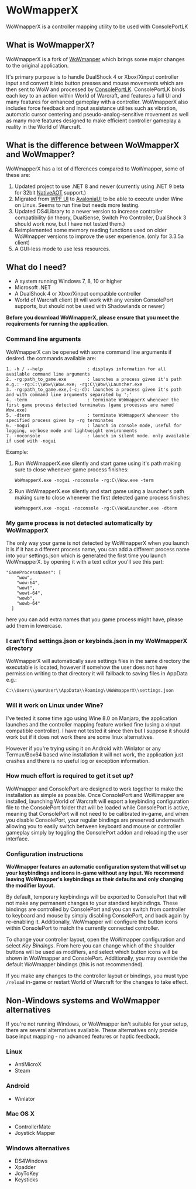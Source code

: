 # WoWmapperX
WoWmapperX is a controller mapping utility to be used with ConsolePortLK

## What is WoWmapperX?

WoWmapperX is a fork of [WoWmapper](https://github.com/topher-au/WoWmapper) which brings some major changes to the original application.

It's primary purpose is to handle DualShock 4 or Xbox/Xinput controller input and convert it into button presses and mouse movements which are then sent to WoW and processed by [ConsolePortLK](https://github.com/leoaviana/ConsolePortLK). ConsolePortLK binds each key to an action within World of Warcraft, and features a full UI and many features for enhanced gameplay with a controller. WoWmapperX also includes force feedback and input assistance utilites such as vibration, automatic cursor centering and pseudo-analog-sensitive movement as well as many more features designed to make efficient controller gameplay a reality in the World of Warcraft.

## What is the difference between WoWmapperX and WoWmapper?

WoWmapperX has a lot of differences compared to WoWmapper, some of these are:

1. Updated project to use .NET 8 and newer (currently using .NET 9 beta for 32bit [NativeAOT](https://learn.microsoft.com/en-us/dotnet/core/deploying/native-aot/) support.)
2. Migrated from [WPF UI](https://learn.microsoft.com/en-us/dotnet/desktop/wpf/overview/) to [AvaloniaUI](https://avaloniaui.net/) to be able to execute under Wine on Linux. Seems to run fine but needs more testing.
3. Updated DS4Library to a newer version to increase controller compatibility (in theory, DualSense, Switch Pro Controller, DualShock 3 should work now, but I have not tested them.)
4. Reimplemented some memory reading functions used on older WoWmapper versions to improve the user experience. (only for 3.3.5a client)
5. A GUI-less mode to use less resources.

## What do I need?

- A system running Windows 7, 8, 10 or higher
- Microsoft .NET
- A DualShock 4 or Xbox/Xinput compatible controller
- World of Warcraft client (it will work with any version ConsolePort supports, but should not be used with Shadowlands or newer)

**Before you download WoWmapperX, please ensure that you meet the requirements for running the application.**

### Command line arguments

WoWmapperX can be opened with some command line arguments if desired. the commands available are:

```
1. -h / --help                 : displays information for all available command line arguments
2. -rg:path_to_game.exe        : launches a process given it's path e.g.: -rg:C:\\Wow\\Wow.exe; -rg:C\\Wow\\Launcher.exe
3. -rg:path_to_game.exe,(-c;-d): launches a process given it's path and with command line arguments separated by ';'
4. -term                       : terminate WoWmapperX whenever the first game process detected terminates (game processes are named Wow.exe)
5. -dterm                      : terminate WoWmapperX whenever the specified process given by -rg terminates
6. -nogui                      : launch in console mode, useful for logging, verbose mode and lightweight environments
7. -noconsole                  : launch in silent mode. only available if used with -nogui
```

Example:<br/> 
1. Run WoWmapperX.exe silently and start game using it's path making sure to close whenever game process finishes:
   ```
   WoWmapperX.exe -nogui -noconsole -rg:C\\Wow.exe -term
   ```
2. Run WoWmapperX.exe silently and start game using a launcher's path making sure to close whenever the first detected game process finishes:
   ```
   WoWmapperX.exe -nogui -noconsole -rg:C\\WoWLauncher.exe -dterm
   ```

### My game process is not detected automatically by WoWmapperX
The only way your game is not detected by WoWmapperX when you launch it is if it has a different process name, you can add a different process name into your settings.json  which is generated the first time you launch WoWmapperX. by opening it with a text editor you'll see this part:
```
"GameProcessNames": [
    "wow",
    "wow-64",
    "wowt",
    "wowt-64",
    "wowb",
    "wowb-64"
  ]
```
here you can add extra names that you game process might have, please add them in lowercase.

### I can't find settings.json or keybinds.json in my WoWmapperX directory
WoWmapperX will automatically save settings files in the same directory the executable is located, however if somehow the user does not have permission writing to that directory it will fallback to saving files in AppData e.g.:
```
C:\\Users\\yourUser\\AppData\\Roaming\\WoWmapperX\\settings.json
```

### Will it work on Linux under Wine?

I've tested it some time ago using Wine 8.0 on Manjaro, the application launches and the controller mapping feature worked fine (using a xinput compatible controller). I have not tested it since then but I suppose it should work but if it does not work there are some linux alternatives.<br/>

However if you're trying using it on Android with Winlator or any Termux/Box64 based wine installation it will not work, the application just crashes and there is no useful log or exception information.

### How much effort is required to get it set up?
 
WoWmapper and ConsolePort are designed to work together to make the installation as simple as possible. Once ConsolePort and WoWmapper are installed, launching World of Warcraft will export a keybinding configuration file to the ConsolePort folder that will be loaded while ConsolePort is active, meaning that ConsolePort will not need to be calibrated in-game, and when you disable ConsolePort, your regular bindings are preserved underneath allowing you to easily switch between keyboard and mouse or controller gameplay simply by toggling the ConsolePort addon and reloading the user interface.

### Configuration instructions

**WoWmapper features an automatic configuration system that will set up your keybindings and icons in-game without any input. We recommend leaving WoWmapper's keybindings as their defaults and only changing the modifier layout.**

By default, temporary keybindings will be exported to ConsolePort that will not make any permanent changes to your standard keybindings. These bindings are controlled by ConsolePort and you can switch from controller to keyboard and mouse by simply disabling ConsolePort, and back again by re-enabling it. Additionally, WoWmapper will configure the button icons within ConsolePort to match the currently connected controller.

To change your controller layout, open the WoWmapper configuration and select *Key Bindings*. From here you can change which of the shoulder buttons will be used as modifiers, and select which button icons will be shown in WoWmapper and ConsolePort. Additionally, you may override the default WoWmapper bindings (this is not recommended).

If you make any changes to the controller layout or bindings, you must type `/reload` in-game or restart World of Warcraft for the changes to take effect.

## Non-Windows systems and WoWmapper alternatives

If you're not running Windows, or WoWmapper isn't suitable for your setup, there are several alternatives available. These alternatives only provide base input mapping - no advanced features or haptic feedback.

### Linux
- AntiMicroX
- Steam

### Android
- Winlator

### Mac OS X
- ControllerMate
- Joystick Mapper

### Windows alternatives

- DS4Windows
- Xpadder
- JoyToKey
- Keysticks
